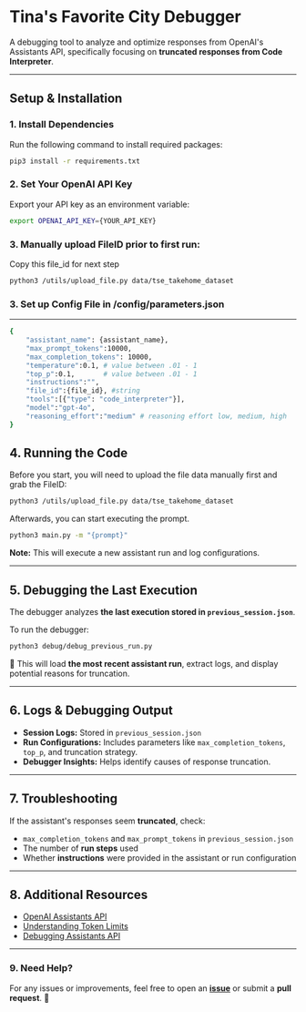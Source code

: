 # Tina's Favorite City Debugger

A debugging tool to analyze and optimize responses from OpenAI's Assistants API, specifically focusing on **truncated responses from Code Interpreter**.

---

## Setup & Installation

### 1. Install Dependencies
Run the following command to install required packages:
```sh
pip3 install -r requirements.txt
```

### 2. Set Your OpenAI API Key
Export your API key as an environment variable:
```sh
export OPENAI_API_KEY={YOUR_API_KEY}
```
### 3. Manually upload FileID prior to first run:

Copy this file_id for next step
```sh
python3 /utils/upload_file.py data/tse_takehome_dataset
```
### 3. Set up Config File in /config/parameters.json
---
```sh
{
	"assistant_name": {assistant_name}, 
	"max_prompt_tokens":10000,
	"max_completion_tokens": 10000,
	"temperature":0.1, # value between .01 - 1
	"top_p":0.1,       # value between .01 - 1
	"instructions":"", 
	"file_id":{file_id}, #string 
	"tools":[{"type": "code_interpreter"}],
	"model":"gpt-4o",
	"reasoning_effort":"medium" # reasoning effort low, medium, high
}
```

## 4. Running the Code
Before you start, you will need to upload the file data manually first and grab the FileID:
```sh
python3 /utils/upload_file.py data/tse_takehome_dataset
```

Afterwards, you can start executing the prompt. 
```sh
python3 main.py -m "{prompt}"
```
 **Note:** This will execute a new assistant run and log configurations.

---

## 5. Debugging the Last Execution
The debugger analyzes **the last execution stored in `previous_session.json`**.

To run the debugger:
```sh
python3 debug/debug_previous_run.py
```
🔹 This will load **the most recent assistant run**, extract logs, and display potential reasons for truncation.

---

## 6. Logs & Debugging Output
- **Session Logs:** Stored in `previous_session.json`
- **Run Configurations:** Includes parameters like `max_completion_tokens`, `top_p`, and truncation strategy.
- **Debugger Insights:** Helps identify causes of response truncation.

---

## 7. Troubleshooting
If the assistant's responses seem **truncated**, check:
- `max_completion_tokens` and `max_prompt_tokens` in `previous_session.json`
- The number of **run steps** used
- Whether **instructions** were provided in the assistant or run configuration

---

## 8. Additional Resources
- [OpenAI Assistants API](https://platform.openai.com/docs/assistants)
- [Understanding Token Limits](https://platform.openai.com/docs/concepts#tokens)
- [Debugging Assistants API](https://platform.openai.com/docs/assistants/deep-dive#debugging)

---

### 9. Need Help?
For any issues or improvements, feel free to open an **[issue](https://github.com/keyouk/tinas_favorite_city/issues)** or submit a **pull request**. 🚀




